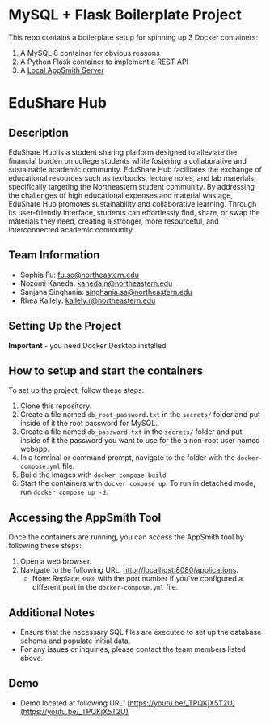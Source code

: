# MySQL + Flask Boilerplate Project

This repo contains a boilerplate setup for spinning up 3 Docker containers: 
1. A MySQL 8 container for obvious reasons
2. A Python Flask container to implement a REST API
3. A [Local AppSmith Server](https://github.com/sf0628/EduExchange-AppSmith-UI)

# EduShare Hub

## Description

EduShare Hub is a student sharing platform designed to alleviate the financial burden on college students while fostering a collaborative and sustainable academic community. EduShare Hub facilitates the exchange of educational resources such as textbooks, lecture notes, and lab materials, specifically targeting the Northeastern student community. By addressing the challenges of high educational expenses and material wastage, EduShare Hub promotes sustainability and collaborative learning. Through its user-friendly interface, students can effortlessly find, share, or swap the materials they need, creating a stronger, more resourceful, and interconnected academic community.

## Team Information

- Sophia Fu: fu.so@northeastern.edu
- Nozomi Kaneda: kaneda.n@northeastern.edu
- Sanjana Singhania: singhania.sa@northeastern.edu
- Rhea Kallely: kallely.r@northeastern.edu

## Setting Up the Project
**Important** - you need Docker Desktop installed
 ## How to setup and start the containers

To set up the project, follow these steps:

1. Clone this repository.  
1. Create a file named `db_root_password.txt` in the `secrets/` folder and put inside of it the root password for MySQL. 
1. Create a file named `db_password.txt` in the `secrets/` folder and put inside of it the password you want to use for the a non-root user named webapp. 
1. In a terminal or command prompt, navigate to the folder with the `docker-compose.yml` file.  
1. Build the images with `docker compose build`
1. Start the containers with `docker compose up`.  To run in detached mode, run `docker compose up -d`. 

## Accessing the AppSmith Tool

Once the containers are running, you can access the AppSmith tool by following these steps:

1. Open a web browser.
2. Navigate to the following URL: [http://localhost:8080/applications](http://localhost:8080/applications).
   - Note: Replace `8080` with the port number if you've configured a different port in the `docker-compose.yml` file.

## Additional Notes

- Ensure that the necessary SQL files are executed to set up the database schema and populate initial data.
- For any issues or inquiries, please contact the team members listed above.

## Demo
- Demo located at following URL: [https://youtu.be/_TPQKjX5T2U](https://youtu.be/_TPQKjX5T2U)

